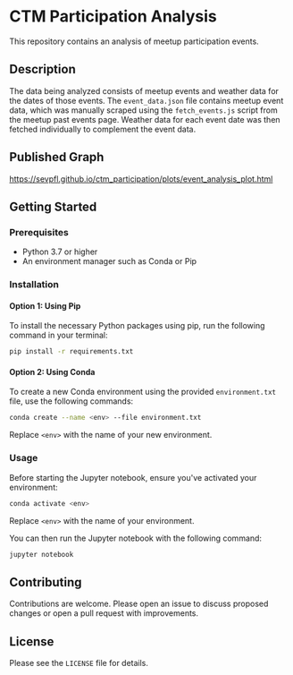 # CTM Participation Analysis

This repository contains an analysis of meetup participation events.

## Description
The data being analyzed consists of meetup events and weather data for the dates of those events. The `event_data.json` file contains meetup event data, which was manually scraped using the `fetch_events.js` script from the meetup past events page. Weather data for each event date was then fetched individually to complement the event data.

## Published Graph
https://sevpfl.github.io/ctm_participation/plots/event_analysis_plot.html

## Getting Started

### Prerequisites
* Python 3.7 or higher
* An environment manager such as Conda or Pip

### Installation

#### Option 1: Using Pip
To install the necessary Python packages using pip, run the following command in your terminal:

```bash
pip install -r requirements.txt
```

#### Option 2: Using Conda
To create a new Conda environment using the provided `environment.txt` file, use the following commands:

```bash
conda create --name <env> --file environment.txt
```
Replace `<env>` with the name of your new environment.

### Usage
Before starting the Jupyter notebook, ensure you've activated your environment:

```bash
conda activate <env>
```
Replace `<env>` with the name of your environment.

You can then run the Jupyter notebook with the following command:

```bash
jupyter notebook
```

## Contributing
Contributions are welcome. Please open an issue to discuss proposed changes or open a pull request with improvements.

## License
Please see the `LICENSE` file for details.

